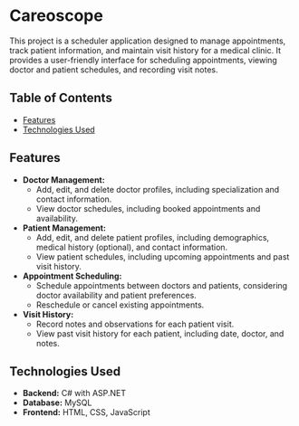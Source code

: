 # Careoscope

This project is a scheduler application designed to manage appointments, track patient information, and maintain visit history for a medical clinic.  It provides a user-friendly interface for scheduling appointments, viewing doctor and patient schedules, and recording visit notes.

## Table of Contents

- [Features](#features)
- [Technologies Used](#technologies-used)

## Features

* **Doctor Management:**
    * Add, edit, and delete doctor profiles, including specialization and contact information.
    * View doctor schedules, including booked appointments and availability.
* **Patient Management:**
    * Add, edit, and delete patient profiles, including demographics, medical history (optional), and contact information.
    * View patient schedules, including upcoming appointments and past visit history.
* **Appointment Scheduling:**
    * Schedule appointments between doctors and patients, considering doctor availability and patient preferences.
    * Reschedule or cancel existing appointments.
* **Visit History:**
    * Record notes and observations for each patient visit.
    * View past visit history for each patient, including date, doctor, and notes.

## Technologies Used

* **Backend:** C# with ASP.NET
* **Database:** MySQL
* **Frontend:** HTML, CSS, JavaScript
